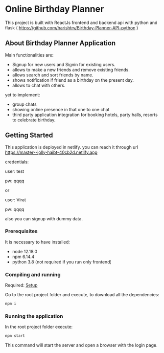 # Online Birthday Planner

This project is built with ReactJs frontend and backend api with python and flask ( <https://github.com/harishtrv/Birthday-Planner-API-python> )

## About Birthday Planner Application

Main functionalities are:

- Signup for new users and Signin for existing users.
- allows to make a new friends and remove existing friends.
- allows search and sort friends by name.
- shows notification if friend as a birthday on the present day.
- allows to chat with others.

yet to implement:

- group chats
- showing online presence in that one to one chat
- third party application integration for booking hotels, party halls, resorts to celebrate birthday.

## Getting Started

This application is deployed in netlify. you can reach it through url <https://master--jolly-haibt-40cb2d.netlify.app>

credentials:

user: test

pw: qqqq

or

user: Virat

pw: qqqq

also you can signup with dummy data.

### Prerequisites

It is necessary to have installed:

- node 12.18.0
- npm 6.14.4
- python 3.8 (not required if you run only frontend)

### Compiling and running

Required: [Setup](#prerequisites)

Go to the root project folder and execute, to download all the dependencies:

```bash
npm i
```

### Running the application

In the root project folder execute:

```bash
npm start
```

This command will start the server and open a browser with the login page.
